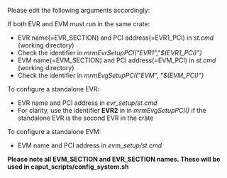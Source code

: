 Please edit the following arguments accordingly:

If both EVR and EVM must run in the same crate:
- EVR name(=EVR_SECTION) and PCI address(=EVR1_PCI) in *st.cmd* (working directory)
- Check the identifier in *mrmEvrSetupPCI("EVR1","$(EVR1_PCI)")*
- EVM name(=EVM_SECTION) and PCI address(=EVM_PCI) in *st.cmd* (working directory)
- Check the identifier in *mrmEvgSetupPCI("EVM", "$(EVM_PCI)")*

To configure a standalone EVR:
- EVR name and PCI address in *evr_setup/st.cmd*
- For clarity, use the identifier **EVR2** in in *mrmEvgSetupPCI()* if the standalone EVR is the second EVR in the crate

To configure a standalone EVM:
- EVM name and PCI address in *evm_setup/st.cmd*

**Please note all EVM_SECTION and EVR_SECTION names. These will be used in caput_scripts/config_system.sh**